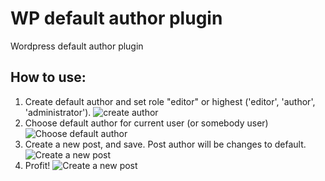 # WP default author plugin
Wordpress default author plugin

## How to use:
1. Create default author and set role "editor" or highest ('editor', 'author', 'administrator').
![create author](https://i.imgur.com/I0XygRp.png)
2. Choose default author for current user (or somebody user)
![Choose default author](https://i.imgur.com/WrxbbV5.png)  
3. Create a new post, and save. Post author will be changes to default.
![Create a new post](https://i.imgur.com/BaXtrI7.png)
4. Profit!
![Create a new post](https://i.imgur.com/j09z0kV.png)
